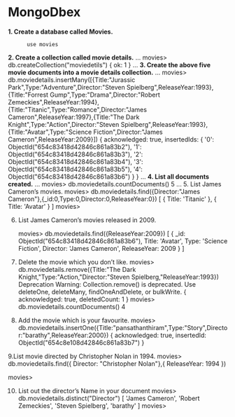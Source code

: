 # MongoDbex
**1. Create a database called Movies.**
```
      use movies
```
**2. Create a collection called movie details.**
...
      movies> db.createCollection("moviedetils")
         { ok: 1 }
...
**3. Create the above five movie documents into a movie details collection.**
...
      movies> db.moviedetails.insertMany([{Title:"Jurassic Park",Type:"Adventure",Director:"Steven Spielberg",ReleaseYear:1993},{Title:"Forrest Gump",Type:"Drama",Director:"Robert Zemeckies",ReleaseYear:1994},{Title:"Titanic",Type:"Romance",Director:"James Cameron",ReleaseYear:1997},{Title:"The Dark Knight",Type:"Action",Director:"Steven Spielberg",ReleaseYear:1993},{Title:"Avatar",Type:"Science Fiction",Director:"James Cameron",ReleaseYear:2009}])
{
  acknowledged: true,
  insertedIds: {
    '0': ObjectId("654c83418d42846c861a83b2"),
    '1': ObjectId("654c83418d42846c861a83b3"),
    '2': ObjectId("654c83418d42846c861a83b4"),
    '3': ObjectId("654c83418d42846c861a83b5"),
    '4': ObjectId("654c83418d42846c861a83b6")
  }
}
...
**4. List all documents created.**
...
   movies> db.moviedetails.countDocuments()
    5
...
5. List James Cameron’s movies.
        movies> db.moviedetails.find({Director:"James Cameron"},{_id:0,Type:0,Director:0,ReleaseYear:0})
[ { Title: 'Titanic' }, { Title: 'Avatar' } ]
movies> 


6. List James Cameron’s movies released in 2009.

      movies> db.moviedetails.find({ReleaseYear:2009})
[
  {
    _id: ObjectId("654c83418d42846c861a83b6"),
    Title: 'Avatar',
    Type: 'Science Fiction',
    Director: 'James Cameron',
    ReleaseYear: 2009
  }
]

7. Delete the movie which you don’t like.
   movies> db.moviedetails.remove({Title:"The Dark Knight,"Type:"Action,"Director:"Steven Spielberg,"ReleaseYear:1993})
Deprecation Warning: Collection.remove() is deprecated. Use deleteOne, deleteMany, findOneAndDelete, or bulkWrite.
{ acknowledged: true, deletedCount: 1 }
movies> db.moviedetails.countDocuments()
4

8. Add the movie which is your favourite.
     movies> db.moviedetails.insertOne({Title:"pansathanthiram",Type:"Story",Director:"barathy",ReleaseYear:2000})
{
  acknowledged: true,
  insertedId: ObjectId("654c8e108d42846c861a83b7")
}

9.List movie directed by Christopher Nolan in 1994.
        movies> db.moviedetails.find({ Director: "Christopher Nolan"},{ ReleaseYear: 1994 })

movies> 

10. List out the director’s Name in your document
     movies> db.moviedetails.distinct("Director")
[ 'James Cameron', 'Robert Zemeckies', 'Steven Spielberg', 'barathy' ]
movies> 

     



        
       

